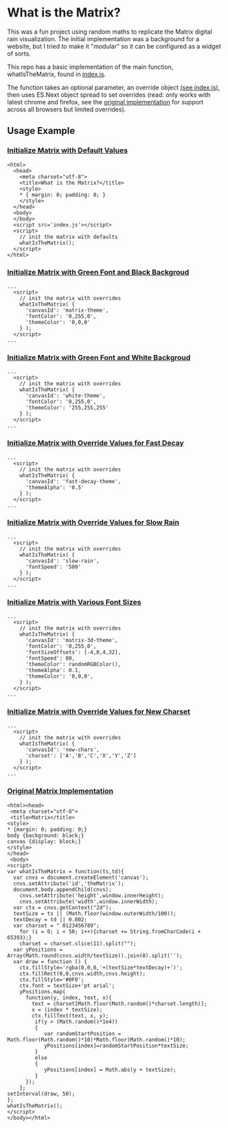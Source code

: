 # What is the Matrix?

This was a fun project using random maths to replicate the Matrix digital rain visualization.  The initial implementation was a background for a website, but I tried to make it "modular" so it can be configured as a widget of sorts.

This repo has a basic implementation of the main function, whatIsTheMatrix, found in [index.js](./index.js).

The function takes an optional parameter, an override object [(see index.js)](./index.js), then uses ES.Next object spread to set overrides (read: only works with latest chrome and firefox, see the [original implementation](#original-matrix-implementation) for support across all browsers but limited overrides).

## Usage Example

### [Initialize Matrix with Default Values](https://emb417.github.io/what-is-the-matrix/)
```
<html>
  <head>
    <meta charset="utf-8">
    <title>What is the Matrix?</title>
    <style>
    * { margin: 0; padding: 0; }
    </style>
  </head>
  <body>
  </body>
  <script src='index.js'></script>
  <script>
    // init the matrix with defaults
    whatIsTheMatrix();
  </script>
</html>
```

### [Initialize Matrix with Green Font and Black Backgroud](https://emb417.github.io/what-is-the-matrix/matrix-theme.html)
```
...
  <script>
    // init the matrix with overrides
    whatIsTheMatrix( {
      'canvasId': 'matrix-theme',
      'fontColor': '0,255,0',
      'themeColor': '0,0,0'
    } );
  </script>
...
```

### [Initialize Matrix with Green Font and White Backgroud](https://emb417.github.io/what-is-the-matrix/matrix-theme.html)
```
...
  <script>
    // init the matrix with overrides
    whatIsTheMatrix( {
      'canvasId': 'white-theme',
      'fontColor': '0,255,0',
      'themeColor': '255,255,255'
    } );
  </script>
...
```

### [Initialize Matrix with Override Values for Fast Decay](https://emb417.github.io/what-is-the-matrix/fast-decay-theme.html)
```
...
  <script>
    // init the matrix with overrides
    whatIsTheMatrix( {
      'canvasId': 'fast-decay-theme',
      'themeAlpha': '0.5'
    } );
  </script>
...
```

### [Initialize Matrix with Override Values for Slow Rain](https://emb417.github.io/what-is-the-matrix/slow-rain.html)
```
...
  <script>
    // init the matrix with overrides
    whatIsTheMatrix( {
      'canvasId': 'slow-rain',
      'fontSpeed': '500'
    } );
  </script>
...
```

### [Initialize Matrix with Various Font Sizes](https://emb417.github.io/what-is-the-matrix/matrix-3d-theme.html)
```
...
  <script>
    // init the matrix with overrides
    whatIsTheMatrix( {
      'canvasId': 'matrix-3d-theme',      
      'fontColor': '0,255,0',
      'fontSizeOffsets': [-4,0,4,32],
      'fontSpeed': 80,
      'themeColor': randomRGBColor(),
      'themeAlpha': 0.1,
      'themeColor': '0,0,0',
    } );
  </script>
...
```

### [Initialize Matrix with Override Values for New Charset](https://emb417.github.io/what-is-the-matrix/new-chars.html)
```
...
  <script>
    // init the matrix with overrides
    whatIsTheMatrix( {
      'canvasId': 'new-chars',
      'charset': ['A','B','C','X','Y','Z']
    } );
  </script>
...
```

### [Original Matrix Implementation](https://emb417.github.io/what-is-the-matrix/vanilla-es5.html)
```
<html><head>
 <meta charset="utf-8">
 <title>Matrix</title>
<style>
* {margin: 0; padding: 0;}
body {background: black;}
canvas {display: block;}
</style>
</head>
 <body>
<script>
var whatIsTheMatrix = function(ts,td){
  var cnvs = document.createElement('canvas');
  cnvs.setAttribute('id','theMatrix');
  document.body.appendChild(cnvs);
    cnvs.setAttribute('height',window.innerHeight);
    cnvs.setAttribute('width',window.innerWidth);
  var ctx = cnvs.getContext("2d");
  textSize = ts || (Math.floor(window.outerWidth/100));
  textDecay = td || 0.002;
  var charset = " 0123456789";
    for (i = 0; i < 50; i++){charset += String.fromCharCode(i + 65393);}
    charset = charset.slice(11).split("");
  var yPositions = Array(Math.round(cnvs.width/textSize)).join(0).split('');
  var draw = function () {
    ctx.fillStyle='rgba(0,0,0,'+(textSize*textDecay)+')';
    ctx.fillRect(0,0,cnvs.width,cnvs.height);
    ctx.fillStyle='#0F0';
    ctx.font = textSize+'pt arial';
    yPositions.map(
      function(y, index, text, x){
        text = charset[Math.floor(Math.random()*charset.length)];
        x = (index * textSize);
        ctx.fillText(text, x, y);
         if(y > (Math.random()*1e4))
         {
            var randomStartPosition = Math.floor(Math.random()*10)*Math.floor(Math.random()*10);
            yPositions[index]=randomStartPosition*textSize;
         }
         else
         {
            yPositions[index] = Math.abs(y + textSize);
         }
      });
    };
setInterval(draw, 50);
};
whatIsTheMatrix();
</script>
</body></html>
```
